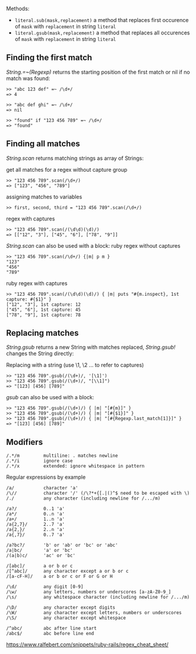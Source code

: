 Methods:
* `literal.sub(mask,replacement)`
	a method that replaces first occurence of `mask` with `replacement` in string `literal`
* `literal.gsub(mask,replacement)`
	a method that replaces all occurences of `mask` with `replacement` in string `literal`

## Finding the first match

_String.=~(Regexp)_ returns the starting position of the first match or nil if no match was found:

```
>> "abc 123 def" =~ /\d+/
=> 4

>> "abc def ghi" =~ /\d+/
=> nil

>> "found" if "123 456 789" =~ /\d+/
=> "found"
```

## Finding all matches

_String.scan_ returns matching strings as array of Strings:

get all matches for a regex without capture group
```
>> "123 456 789".scan(/\d+/)
=> ["123", "456", "789"]
```
assigning matches to variables
```
>> first, second, third = "123 456 789".scan(/\d+/)
```

regex with captures
```
>> "123 456 789".scan(/(\d\d)(\d)/)
=> [["12", "3"], ["45", "6"], ["78", "9"]]
```
_String.scan_ can also be used with a block:
ruby regex without captures
```
>> "123 456 789".scan(/\d+/) {|m| p m }
"123"
"456"
"789"
```
ruby regex with captures
```
>> "123 456 789".scan(/(\d\d)(\d)/) { |m| puts "#{m.inspect}, 1st capture: #{$1}" }
["12", "3"], 1st capture: 12
["45", "6"], 1st capture: 45
["78", "9"], 1st capture: 78
```

## Replacing matches

_String.gsub_ returns a new String with matches replaced, _String.gsub!_ changes the String directly:

Replacing with a string (use \1, \2 ... to refer to captures)
```
>> "123 456 789".gsub(/(\d+)/, '[\1]')
>> "123 456 789".gsub(/(\d+)/, "[\\1]")
=> "[123] [456] [789]"
```

_gsub_ can also be used with a block:

```
>> "123 456 789".gsub(/(\d+)/) { |m| "[#{m}]" }
>> "123 456 789".gsub(/(\d+)/) { |m| "[#{$1}]" }
>> "123 456 789".gsub(/(\d+)/) { |m| "[#{Regexp.last_match[1]}]" }
=> "[123] [456] [789]"
```

## Modifiers

```
/.*/m         multiline: . matches newline
/.*/i         ignore case
/.*/x         extended: ignore whitespace in pattern
```

Regular expressions by example
```
/a/           character 'a' 
/\//          character '/' (/\?*+{[.|()^$ need to be escaped with \)
/./           any character (including newline for /.../m)

/a?/          0..1 'a'
/a*/          0..n 'a'  
/a+/          1..n 'a'   
/a{2,7}/      2..7 'a'    
/a{2,}/       2..n 'a'    
/a{,7}/       0..7 'a'    

/a?bc?/       'b' or 'ab' or 'bc' or 'abc'
/a|bc/        'a' or 'bc'
/(a|b)c/      'ac' or 'bc'

/[abc]/       a or b or c
/[^abc]/      any character except a or b or c
/[a-cF-H]/    a or b or c or F or G or H

/\d/          any digit [0-9]
/\w/          any letters, numbers or underscores [a-zA-Z0-9_]
/\s/          any whitespace character (including newline for /.../m)

/\D/          any character except digits
/\W/          any character except letters, numbers or underscores
/\S/          any character except whitespace

/^abc/        abc after line start
/abc$/        abc before line end
```

https://www.ralfebert.com/snippets/ruby-rails/regex_cheat_sheet/

